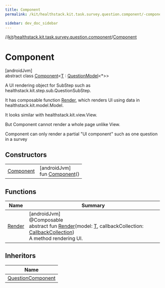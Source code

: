 ```yaml
---
title: Component
permalink: /kit/healthstack.kit.task.survey.question.component/-component/index.html

sidebar: dev_doc_sidebar
---
```

//[kit](../../../index.html)/[healthstack.kit.task.survey.question.component](../index.html)/[Component](index.html)



# Component



[androidJvm]\
abstract class [Component](index.html)&lt;[T](index.html) : [QuestionModel](../../healthstack.kit.task.survey.question.model/-question-model/index.html)&lt;*&gt;&gt;

A UI rendering object for SubStep such as healthstack.kit.step.sub.QuestionSubStep.



It has composable function [Render](-render.html), which renders UI using data in healthstack.kit.model.Model.



It looks similar with healthstack.kit.view.View.



But Component cannot render a whole page unlike View.



Component can only render a partial &quot;UI component&quot; such as one question in a survey



## Constructors


| | |
|---|---|
| [Component](-component.html) | [androidJvm]<br>fun [Component](-component.html)() |


## Functions


| Name | Summary |
|---|---|
| [Render](-render.html) | [androidJvm]<br>@Composable<br>abstract fun [Render](-render.html)(model: [T](index.html), callbackCollection: [CallbackCollection](../../healthstack.kit.task.base/-callback-collection/index.html))<br>A method rendering UI. |


## Inheritors


| Name |
|---|
| [QuestionComponent](../-question-component/index.html) |

